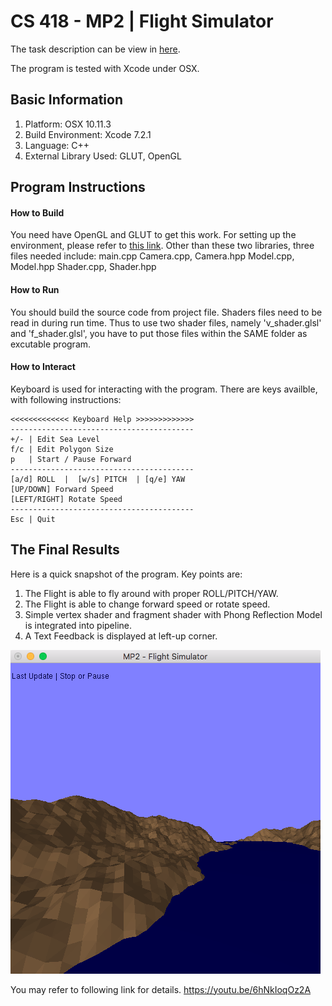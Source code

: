 # CS 418 - MP2 | Flight Simulator

The task description can be view in [here](http://graphics.cs.illinois.edu/cs418/sp16/mp2).

The program is tested with Xcode under OSX.

## Basic Information

1. Platform:  OSX 10.11.3
2. Build Environment: Xcode 7.2.1
3. Language: C++
4. External Library Used: GLUT, OpenGL

## Program Instructions

#### How to Build 
You need have OpenGL and GLUT to get this work. For setting up the environment, please refer to [this link](http://web.eecs.umich.edu/~sugih/courses/eecs487/glut-howto/).
Other than these two libraries, three files needed include:
        main.cpp
        Camera.cpp, Camera.hpp
        Model.cpp, Model.hpp
        Shader.cpp, Shader.hpp
#### How to Run
You should build the source code from project file. Shaders files need to be read in during run time. Thus to use two shader files, namely 'v_shader.glsl' and 'f_shader.glsl', you have to put those files within the SAME folder as excutable program. 
#### How to Interact
Keyboard is used for interacting with the program. 
There are keys availble, with following instructions:

    <<<<<<<<<<<<< Keyboard Help >>>>>>>>>>>>>
    -----------------------------------------
    +/- | Edit Sea Level                     
    f/c | Edit Polygon Size                  
    p   | Start / Pause Forward              
    -----------------------------------------
    [a/d] ROLL  |  [w/s] PITCH  | [q/e] YAW  
    [UP/DOWN] Forward Speed                  
    [LEFT/RIGHT] Rotate Speed                
    -----------------------------------------
    Esc | Quit            
    
## The Final Results
Here is a quick snapshot of the program. Key points are:

1. The Flight is able to fly around with proper ROLL/PITCH/YAW.
2. The Flight is able to change forward speed or rotate speed.
3. Simple vertex shader and fragment shader with Phong Reflection Model is integrated into pipeline.
4. A Text Feedback is displayed at left-up corner.

![Output](results.png)

You may refer to following link for details.
https://youtu.be/6hNkIoqOz2A
 